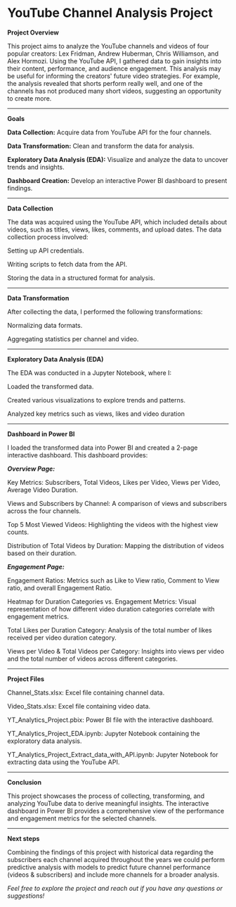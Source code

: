 # YouTube Channel Analysis Project

 
**Project Overview**


This project aims to analyze the YouTube channels and videos of four popular creators: Lex Fridman, Andrew Huberman, Chris Williamson, and Alex Hormozi. Using the YouTube API, I gathered data to gain insights into their content, performance, and audience engagement. This analysis may be useful for informing the creators' future video strategies. For example, the analysis revealed that shorts perform really well, and one of the channels has not produced many short videos, suggesting an opportunity to create more.

 -------------------------------------------------------------------------------------------------------------------------------------------------------------------------------------------------------------------------------------------------

****Goals****

**Data Collection:**
Acquire data from YouTube API for the four channels.



**Data Transformation:**
Clean and transform the data for analysis.



**Exploratory Data Analysis (EDA):** 
Visualize and analyze the data to uncover trends and insights.



**Dashboard Creation:**
Develop an interactive Power BI dashboard to present findings.

-------------------------------------------------------------------------------------------------------------------------------------------------------------------------------------------------------------------------------------------------

**Data Collection**

The data was acquired using the YouTube API, which included details about videos, such as titles, views, likes, comments, and upload dates. The data collection process involved:

 Setting up API credentials.
 
 Writing scripts to fetch data from the API.
 
 Storing the data in a structured format for analysis.

 -------------------------------------------------------------------------------------------------------------------------------------------------------------------------------------------------------------------------------------------------
 
 **Data Transformation**

 
 After collecting the data, I performed the following transformations:
 

 Normalizing data formats.
 
 Aggregating statistics per channel and video.

 -------------------------------------------------------------------------------------------------------------------------------------------------------------------------------------------------------------------------------------------------

 
 **Exploratory Data Analysis (EDA)**


 The EDA was conducted in a Jupyter Notebook, where I:


 Loaded the transformed data.
 
 Created various visualizations to explore trends and patterns.
 
 Analyzed key metrics such as views, likes and video duration

-------------------------------------------------------------------------------------------------------------------------------------------------------------------------------------------------------------------------------------------------

**Dashboard in Power BI**

I loaded the transformed data into Power BI and created a 2-page interactive dashboard. This dashboard provides:

 **_Overview Page:_**
 
 
 Key Metrics: Subscribers, Total Videos, Likes per Video, Views per Video, Average Video Duration.

 
 Views and Subscribers by Channel: A comparison of views and subscribers across the four channels.

 
 Top 5 Most Viewed Videos: Highlighting the videos with the highest view counts.

 
 Distribution of Total Videos by Duration: Mapping the distribution of videos based on their duration.

 
**_Engagement Page:_**


 
 Engagement Ratios: Metrics such as Like to View ratio, Comment to View ratio, and overall Engagement Ratio.

 
 Heatmap for Duration Categories vs. Engagement Metrics: Visual representation of how different video duration categories correlate with engagement metrics.

 
 Total Likes per Duration Category: Analysis of the total number of likes received per video duration category.

 
 Views per Video & Total Videos per Category: Insights into views per video and the total number of videos across different categories.
 
 -------------------------------------------------------------------------------------------------------------------------------------------------------------------------------------------------------------------------------------------------

**Project Files**


 Channel_Stats.xlsx: Excel file containing channel data.

 
 Video_Stats.xlsx: Excel file containing video data.

 
 YT_Analytics_Project.pbix: Power BI file with the interactive dashboard.

 
 YT_Analytics_Project_EDA.ipynb: Jupyter Notebook containing the exploratory data analysis.

 
 YT_Analytics_Project_Extract_data_with_API.ipynb: Jupyter Notebook for extracting data using the YouTube API.

 -------------------------------------------------------------------------------------------------------------------------------------------------------------------------------------------------------------------------------------------------


**Conclusion**

 This project showcases the process of collecting, transforming, and analyzing YouTube data to derive meaningful insights. The interactive dashboard in Power BI provides a comprehensive view of the performance and engagement metrics for the selected channels.

-------------------------------------------------------------------------------------------------------------------------------------------------------------------------------------------------------------------------------------------------

**Next steps**

 Combining the findings of this project with historical data regarding the subscribers each channel acquired throughout the years we could perform predictive analysis with models to predict future channel performance (videos & subscribers) and include more channels for a broader analysis.

_Feel free to explore the project and reach out if you have any questions or suggestions!_
